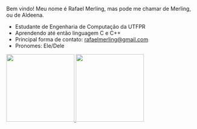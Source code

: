Bem vindo! Meu nome é Rafael Merling, mas pode me chamar de Merling, ou de Aldeena.

- Estudante de Engenharia de Computação da UTFPR
- Aprendendo até então linguagem C e C++
- Principal forma de contato: rafaelmerling@gmail.com
- Pronomes: Ele/Dele

 <div>
  <a href="https://github.com/Aldeena">
  <img height="180em" src="https://github-readme-stats.vercel.app/api?username=Aldeena&show_icons=true&theme=tokyonight&include_all_commits=true&count_private=true"/>
  <img height="180em" src="https://github-readme-stats.vercel.app/api/top-langs/?username=Aldeena&layout=compact&langs_count=7&theme=tokyonight"/>
</div>
